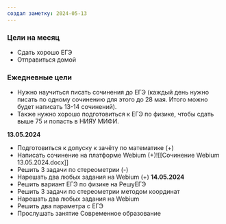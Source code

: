 ```yaml
---
создал заметку: 2024-05-13
---
```


### Цели на месяц
- Сдать хорошо ЕГЭ
- Отправиться домой


### Ежедневные цели
- Нужно научиться писать сочинения до ЕГЭ (каждый день нужно писать по одному сочинению для этого до 28 мая. Итого можно будет написать 13-14 сочинений).
- Также нужно хорошо подготовиться к ЕГЭ по физике, чтобы сдать выше 75 и попасть в НИЯУ МИФИ.


**13.05.2024**
- Подготовиться к допуску к зачёту по математике (+)
- Написать сочинение на платформе Webium (+)![[Сочинение Webium 13.05.2024.docx]]
- Решить 3 задачи по стереометрии (-)
- Нарешать два любых задания на Webium (+)
**14.05.2024**
- Решить вариант ЕГЭ по физике на РешуЕГЭ
- Решить 3 задачи по стереометрии методом координат
- Нарешать два любых задания на Webium
- Решить два параметра с ЕГЭ
- Прослушать занятие Современное образование